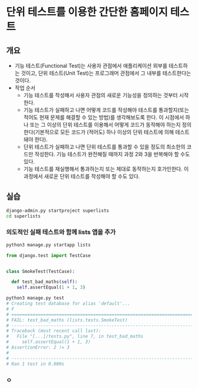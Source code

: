 # 단위 테스트를 이용한 간단한 홈페이지 테스트

## 개요

- 기능 테스트(Functional Test)는 사용자 관점에서 애플리케이션 외부를 테스트하는 것이고, 단위 테스트(Unit Test)는 프로그래머 관점에서 그 내부를 테스트한다는 것이다.
- 작업 순서
  - 기능 테스트를 작성해서 사용자 관점의 새로운 기능성을 정의하는 것부터 시작한다.
  - 기능 테스트가 실패하고 나면 어떻게 코드를 작성해야 테스트를
    통과할지(또는 적어도 현재 문제를 해결할 수 있는 방법)를 생각해보도록 한다.
    이 시점에서 하나 또는 그 이상의 단위 테스트를 이용해서 어떻게 코드가 동작해야 하는지
    정의한다(기본적으로 모든 코드가 (적어도) 하나 이상의 단위 테스트에 의해 테스트돼야 한다).
  - 단위 테스트가 실패하고 나면 단위 테스트를 통과할 수 있을 정도의 최소한의 코드만 작성한다.
    기능 테스트가 완전해질 때까지 과정 2와 3을 반복해야 할 수도 있다.
  - 기능 테스트를 재실행해서 통과하는지 또는 제대로 동작하는지 호가인한다. 이 과정에서 새로운 단위 테스트를 작성해야 할 수도 있다.

## 실습

```bash
django-admin.py startproject superlists
cd superlists
```

### 의도적인 실패 테스트와 함께 lists 앱을 추가

```bash
python3 manage.py startapp lists
```

```python
from django.test import TestCase


class SmokeTest(TestCase):

  def test_bad_maths(self):
    self.assertEqual(1 + 1, 3)
```

```bash
python3 manage.py test
# Creating test database for alias 'default'...
# F
# ======================================================================
# FAIL: test_bad_maths (lists.tests.SmokeTest)
# ----------------------------------------------------------------------
# Traceback (most recent call last):
#   File "[...]/tests.py", line 7, in test_bad_maths
#     self.assertEqual(1 + 1, 3)
# AssertionError: 2 != 3
# 
# ----------------------------------------------------------------------
# Ran 1 test in 0.000s
```

### ㅇ
